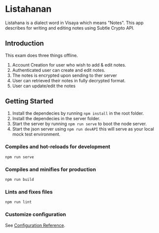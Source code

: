 # Listahanan
Listahana is a dialect word in Visaya which means "Notes". This app describes for writing and editing notes using Subtle Crypto API.

## Introduction
This exam does three things offline.
1. Account Creation for user who wish to add & edit notes.
2. Authenticated user can create and edit notes.
3. The notes is encrypted upon sending to ther server
4. User can retrieved their notes in fully decrypted format.
5. User can update/edit the notes

## Getting Started
1. Install the dependecies by running `npm install` in the root folder.
2. Install the dependecies in the server folder.
3. Start the server by running `npm run serve` to boot the node server.
4. Start the json server using `npm run devAPI` this will serve as your local mock test environment.

### Compiles and hot-reloads for development
```
npm run serve
```

### Compiles and minifies for production
```
npm run build
```

### Lints and fixes files
```
npm run lint
```

### Customize configuration
See [Configuration Reference](https://cli.vuejs.org/config/).

